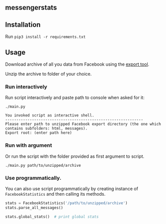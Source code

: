 messengerstats
---------------

## Installation
Run `pip3 install -r requirements.txt`

## Usage
Download archive of all you data from Facebook using the
 [export tool](https://www.facebook.com/help/302796099745838).

Unzip the archive to folder of your choice.

### Run interactively
Run script interactively and paste path to console when asked for it:

```
./main.py
```

```
You invoked script as interactive shell.
--------------------------------------------------------------
Please enter path to unzipped Facebook export directory (the one which contains subfolders: html, messages).
Export root: (enter path here)
```


### Run with argument
Or run the script with the folder provided as first argument to script.

```
./main.py path/to/unzipped/archive
```


### Use programmatically.

You can also use script programmatically by creating instance
of `FacebookStatistics` and then calling its methods.

```python
stats = FacebookStatistics('/path/to/unzipped/archive')
stats.parse_all_messages()

stats.global_stats()  # print global stats
```